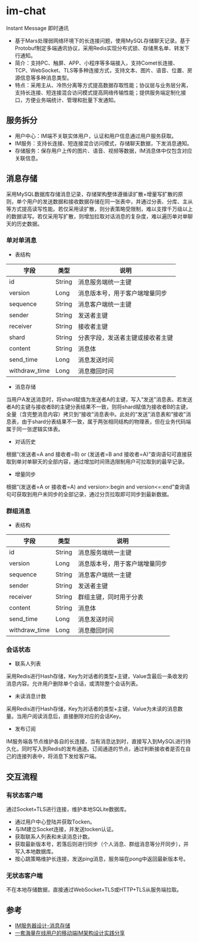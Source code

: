 # im-chat
Instant Message 即时通讯
- 基于Mars处理弱网络环境下的长连接问题，使用MySQL存储聊天记录。基于Protobuf制定多端通讯协议，采用Redis实现分布式锁、存储黑名单、转发下行通知。
- 简介：支持PC、触屏、APP、小程序等多端接入，支持Comet长连接、TCP、WebSocket、TLS等多种连接方式，支持文本、图片、语音、位置、房源信息等多种消息类型。
- 特点：采用主从、冷热分离等方式提高数据存取性能；协议层与业务层分离，支持长连接、短连接混合访问模式提高网络传输性能；提供服务端定制化接口，方便业务端统计、管理和批量下发通知。

## 服务拆分
- 用户中心：IM端不关联实体用户，认证和用户信息通过用户服务获取。
- IM服务：支持长连接、短连接混合访问模式，存储聊天数据，下发消息通知。
- 存储服务：保存用户上传的图片、语音、视频等数据，IM消息体中仅包含对应关联信息。

## 消息存储
采用MySQL数据库存储消息记录，存储架构整体遵循读扩散+增量写扩散的原则，单个用户的发送数据和接收数据存储在同一张表中，并通过分表、分库、主从等方式提高读写性能。若仅采用读扩散，则分表策略受限制，难以支撑千万级以上的数据读写。若仅采用写扩散，则增加拉取对话消息的复杂度，难以遍历单对单聊天的历史数据。

### 单对单消息
- 表结构

| 字段 | 类型 | 说明 |
| ---- | ---- | ---- |
| id | String | 消息服务端统一主键 |
| version | Long | 消息版本号，用于客户端增量同步 |
| sequence | String | 消息客户端统一主键 |
| sender | String | 发送者主键 |
| receiver | String | 接收者主键 |
| shard | String | 分表字段，发送者主键或接收者主键 |
| content | String | 消息体 |
| send_time | Long | 消息发送时间 |
| withdraw_time | Long | 消息撤回时间 |

- 消息存储

当用户A发送消息时，将shard赋值为发送者A的主键，写入“发送”消息表。若发送者A的主键与接收者B的主键分表结果不一致，则将shard赋值为接收者B的主键，全量（含完整消息内容）拷贝到“接收”消息表中。此处的“发送”消息表和“接收”消息表，由于shard分表结果不一致，属于两张相同结构的物理表，但在业务代码端属于同一张逻辑实体表。

- 对话历史

根据“(发送者=A and 接收者=B) or (发送者=B and 接收者=A)”查询语句可直接获取到单对单聊天的全部内容，通过增加时间筛选限制用户可拉取到的最早记录。

- 增量同步

根据“(发送者=A or 接收者=A) and version>:begin and version<=:end”查询语句可获取到用户未同步的全部记录，通过分页拉取即可同步到最新数据。

### 群组消息
- 表结构

| 字段 | 类型 | 说明 |
| ---- | ---- | ---- |
| id | String | 消息服务端统一主键 |
| version | Long | 消息版本号，用于客户端增量同步 |
| sequence | String | 消息客户端统一主键 |
| sender | String | 发送者主键 |
| receiver | String | 群组主键，同时用于分表 |
| content | String | 消息体 |
| send_time | Long | 消息发送时间 |
| withdraw_time | Long | 消息撤回时间 |

### 会话状态

- 联系人列表

采用Redis进行Hash存储，Key为对话者的类型+主键，Value含最后一条收发的消息内容。允许用户删除单个会话，或清除整个会话列表。

- 未读消息计数

采用Redis进行Hash存储，Key为对话者的类型+主键，Value为未读的消息数量。当用户阅读消息后，直接删除对应的会话Key。

- 发布订阅

IM服务端各节点维护各自的长连接，当有消息达到时，直接写入到MySQL进行持久化，同时写入到Redis的发布通道。订阅通道的节点，通过判断接收者是否在自己的连接列表中，将消息下发给客户端。

## 交互流程

### 有状态客户端

通过Socket+TLS进行连接，维护本地SQLite数据库。

- 通过用户中心登陆并获取Tocken。
- 与IM建立Socket连接，并发送tocken认证。
- 获取联系人列表和未读消息计数。
- 获取最新版本号，若落后则进行同步（个人消息、群组消息等分开同步），并写入本地数据库。
- 按心跳策略维护长连接，发送ping消息，服务端在pong中返回最新版本号。

### 无状态客户端

不在本地存储数据，直接通过WebSocket+TLS或HTTP+TLS从服务端拉取。

## 参考
- [IM服务器设计-消息存储](https://www.codedump.info/post/20190608-im-msg-storage/)
- [一套海量在线用户的移动端IM架构设计实践分享](http://www.52im.net/thread-812-1-1.html)
